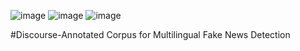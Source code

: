 ![image](https://user-images.githubusercontent.com/19657817/179399147-600fb155-b4d5-41fb-8c0a-f77e9db35cf8.png) ![image](https://user-images.githubusercontent.com/19657817/179374511-8416c300-3115-4a68-85ff-0b6fe460943c.png) ![image](https://user-images.githubusercontent.com/19657817/179374488-144e9574-284c-4c10-810a-803f07a0a582.png)




#Discourse-Annotated Corpus for Multilingual Fake News Detection
